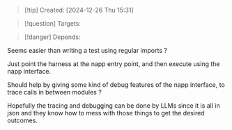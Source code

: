 
>[!tip] Created: [2024-12-26 Thu 15:31]

>[!question] Targets: 

>[!danger] Depends: 

Seems easier than writing a test using regular imports ?

Just point the harness at the napp entry point, and then execute using the napp interface.

Should help by giving some kind of debug features of the napp interface, to trace calls in between modules ?

Hopefully the tracing and debugging can be done by LLMs since it is all in json and they know how to mess with those things to get the desired outcomes.